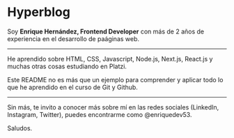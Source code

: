 # Hyperblog

Soy **Enrique Hernández, Frontend Developer** con más de 2 años de experiencia en el desarrollo de paáginas web.

---

He aprendido sobre HTML, CSS, Javascript, Node.js, Next.js, React.js y muchas otras cosas estudiando en Platzi.

Este README no es más que un ejemplo para comprender y aplicar todo lo que he aprendido en el curso de Git y Github. 

---

Sin más, te invito a conocer más sobre mí en las redes sociales (LinkedIn, Instagram, Twitter), puedes encontrarme como @enriquedev53.

Saludos.
